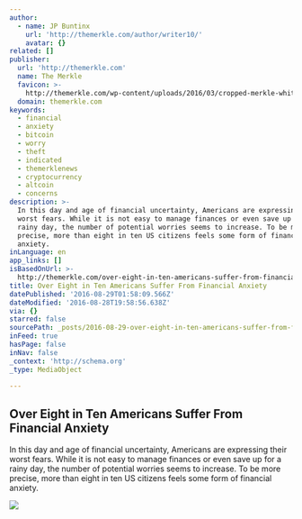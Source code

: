 ```yaml
---
author:
  - name: JP Buntinx
    url: 'http://themerkle.com/author/writer10/'
    avatar: {}
related: []
publisher:
  url: 'http://themerkle.com'
  name: The Merkle
  favicon: >-
    http://themerkle.com/wp-content/uploads/2016/03/cropped-merkle-white-1-192x192.png
  domain: themerkle.com
keywords:
  - financial
  - anxiety
  - bitcoin
  - worry
  - theft
  - indicated
  - themerklenews
  - cryptocurrency
  - altcoin
  - concerns
description: >-
  In this day and age of financial uncertainty, Americans are expressing their
  worst fears. While it is not easy to manage finances or even save up for a
  rainy day, the number of potential worries seems to increase. To be more
  precise, more than eight in ten US citizens feels some form of financial
  anxiety.
inLanguage: en
app_links: []
isBasedOnUrl: >-
  http://themerkle.com/over-eight-in-ten-americans-suffer-from-financial-anxiety/
title: Over Eight in Ten Americans Suffer From Financial Anxiety
datePublished: '2016-08-29T01:58:09.566Z'
dateModified: '2016-08-28T19:58:56.638Z'
via: {}
starred: false
sourcePath: _posts/2016-08-29-over-eight-in-ten-americans-suffer-from-financial-anxiety.md
inFeed: true
hasPage: false
inNav: false
_context: 'http://schema.org'
_type: MediaObject

---
```

<article style=""><h1>Over Eight in Ten Americans Suffer From Financial Anxiety</h1><p>In this day and age of financial uncertainty, Americans are expressing their worst fears. While it is not easy to manage finances or even save up for a rainy day, the number of potential worries seems to increase. To be more precise, more than eight in ten US citizens feels some form of financial anxiety.</p><img src="http://themerkle.com/wp-content/uploads/2016/08/shutterstock_410411326.jpg" /></article>